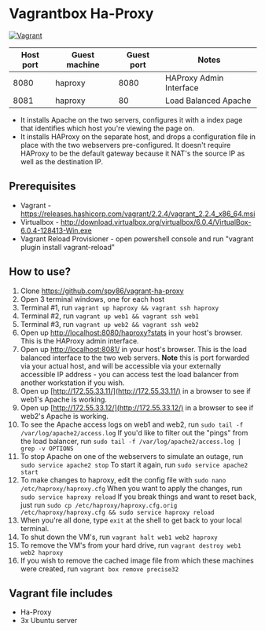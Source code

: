 # Vagrantbox Ha-Proxy

[![Vagrant](https://img.shields.io/badge/vagrant-ha_proxy-orange.svg)]()


| Host port | Guest machine | Guest port | Notes
------------|---------------|------------|---
| 8080 | haproxy | 8080 | HAProxy Admin Interface
| 8081 | haproxy | 80 | Load Balanced Apache
* It installs Apache on the two servers, configures it with a index page that identifies which host you're viewing the page on.
* It installs HAProxy on the separate host, and drops a configuration file in place with the two webservers pre-configured.  It doesn't require HAProxy to be the default gateway because it NAT's the source IP as well as the destination IP.



## Prerequisites
* Vagrant - https://releases.hashicorp.com/vagrant/2.2.4/vagrant_2.2.4_x86_64.msi
* Virtualbox - http://download.virtualbox.org/virtualbox/6.0.4/VirtualBox-6.0.4-128413-Win.exe
* Vagrant Reload Provisioner - open powershell console and run "vagrant plugin install vagrant-reload"

## How to use?

1. Clone https://github.com/spy86/vagrant-ha-proxy
2. Open 3 terminal windows, one for each host
3. Terminal #1, run ``` vagrant up haproxy && vagrant ssh haproxy ```
4. Terminal #2, run ``` vagrant up web1 && vagrant ssh web1 ```
5. Terminal #3, run ``` vagrant up web2 && vagrant ssh web2 ```
6.  Open up [http://localhost:8080/haproxy?stats](http://localhost:8080/haproxy?stats) in your host's browser.  This is the HAProxy admin interface.
7.  Open up [http://localhost:8081/](http://localhost:8081/) in your host's browser.  This is the load balanced interface to the two web servers.  **Note** this is port forwarded via your actual host, and will be accessible via your externally accessible IP address - you can access test the load balancer from another workstation if you wish.
8.  Open up [http://172.55.33.11/](http://172.55.33.11/) in a browser to see if web1's Apache is working.
9.  Open up [http://172.55.33.12/](http://172.55.33.12/) in a browser to see if web2's Apache is working.
10.  To see the Apache access logs on web1 and web2, run ``` sudo tail -f /var/log/apache2/access.log ```  If you'd like to filter out the "pings" from the load balancer, run ``` sudo tail -f /var/log/apache2/access.log | grep -v OPTIONS ```
11.  To stop Apache on one of the webservers to simulate an outage, run ``` sudo service apache2 stop ```  To start it again, run ``` sudo service apache2 start ```
12.  To make changes to haproxy, edit the config file with ``` sudo nano /etc/haproxy/haproxy.cfg ```  When you want to apply the changes, run ``` sudo service haproxy reload ```  If you break things and want to reset back, just run ``` sudo cp /etc/haproxy/haproxy.cfg.orig /etc/haproxy/haproxy.cfg && sudo service haproxy reload ```
13.  When you're all done, type ``` exit ``` at the shell to get back to your local terminal.
14.  To shut down the VM's, run ``` vagrant halt web1 web2 haproxy ```
15.  To remove the VM's from your hard drive, run ``` vagrant destroy web1 web2 haproxy ```
16.  If you wish to remove the cached image file from which these machines were created, run ``` vagrant box remove precise32 ```

## Vagrant file includes

* Ha-Proxy
* 3x Ubuntu server
